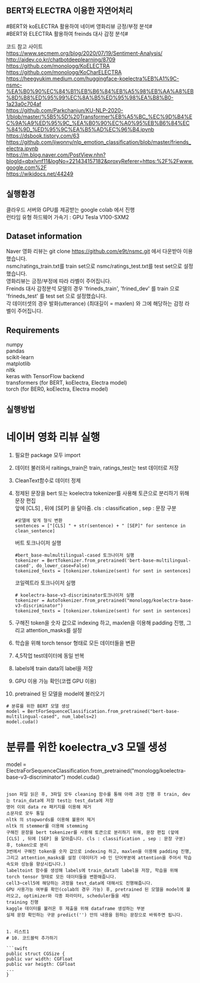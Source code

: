 ## BERT와 ELECTRA 이용한 자연어처리
#BERT와 koELECTRA 활용하여 네이버 영화리뷰 긍정/부정 분석#  
#BERT와 ELECTRA 활용하여 freinds 대사 감정 분석#   

코드 참고 사이트  
https://www.secmem.org/blog/2020/07/19/Sentiment-Analysis/  
http://aidev.co.kr/chatbotdeeplearning/8709  
https://github.com/monologg/KoELECTRA  
https://github.com/monologg/KoCharELECTRA  
https://heegyukim.medium.com/huggingface-koelectra%EB%A1%9C-nsmc-%EA%B0%90%EC%84%B1%EB%B6%84%EB%A5%98%EB%AA%A8%EB%8D%B8%ED%95%99%EC%8A%B5%ED%95%98%EA%B8%B0-1a23a0c704af  
https://github.com/Parkchanjun/KU-NLP-2020-1/blob/master/%5B5%5D%20Transformer%EB%A5%BC_%EC%9D%B4%EC%9A%A9%ED%95%9C_%EA%B0%90%EC%A0%95%EB%B6%84%EC%84%9D_%ED%95%9C%EA%B5%AD%EC%96%B4.ipynb    
https://dsbook.tistory.com/63    
https://github.com/jiwonny/nlp_emotion_classification/blob/master/friends_electra.ipynb  
https://m.blog.naver.com/PostView.nhn?blogId=qbxlvnf11&logNo=221434157182&proxyReferer=https:%2F%2Fwww.google.com%2F  
https://wikidocs.net/44249  

## 실행환경
클라우드 서버와 GPU를 제공받는 google colab 에서 진행  
런타임 유형 하드웨어 가속기 : GPU Tesla V100-SXM2  

## Dataset information 
Naver 영화 리뷰는 git clone https://github.com/e9t/nsmc.git 에서 다운받아 이용했습니다.   
nsmc/ratings_train.txt를 train set으로 nsmc/ratings_test.txt를  test set으로 설정했습니다.  
영화리뷰는 긍정/부정에 따라 라벨이 주어집니다.   
Freinds 대사 감정분석 모델의 경우 'frineds_train', 'frined_dev' 를 train 으로 'frineds_test' 를 test set 으로 설정했습니다.   
각 데이터셋의 경우 발화(utterance) (최대길이 = maxlen) 와 그에 해당하는 감정 라벨이 주어집니다.  

## Requirements  
numpy  
pandas  
scikit-learn  
matplotlib  
nltk  
keras with TensorFlow backend  
transformers (for BERT, koElectra, Electra model)  
torch (for BER0, koElectra, Electra model)  


## 실행방법

# 네이버 영화 리뷰 실행 
1. 필요한 package 모두 import  
2. 데이터 불러와서 raitings_train은 train, ratings_test는 test 데이터로 저장
3. CleanText함수로 데이터 정제  
4. 정제된 문장을 bert 또는 koelectra tokenizer를 사용해 토큰으로 분리하기 위해 문장 편집   
    앞에 [CLS] , 뒤에 [SEP] 을 달아줌. cls : classification , sep : 문장 구분 
   
   ```
   #모델에 맞게 형식 변환  
   sentences = ["[CLS] " + str(sentence) + " [SEP]" for sentence in clean_sentence]
   ```
 
   버트 토크나이저 실행
   
   ```
   #bert_base-mulmultilingual-cased 토크나이저 실행 
   tokenizer = BertTokenizer.from_pretrained('bert-base-multilingual-cased', do_lower_case=False)
   tokenized_texts = [tokenizer.tokenize(sent) for sent in sentences]
   ```
   
   코일렉트라 토크나이저 실행
   
   ```
   # koelectra-base-v3-discriminator토크나이저 실행
   tokenizer = AutoTokenizer.from_pretrained("monologg/koelectra-base-v3-discriminator")
   tokenized_texts = [tokenizer.tokenize(sent) for sent in sentences]
   ```
   
 5. 구해진 token을 숫자 값으로 indexing 하고, maxlen을 이용해 padding 진행, 그리고 attention_masks를 설정   
 6. 학습을 위해 torch tensor 형태로 모든 데이터들을 변환  
 7. 4,5작업 test데이터에 동일 반복  
 8. labels에 train data의 label을 저장  
 9. GPU 이용 가능 확인(코랩 GPU 이용)  
 10. pretrained 된 모델을 model에 불러오기
   ```
   # 분류를 위한 BERT 모델 생성
   model = BertForSequenceClassification.from_pretrained("bert-base-multilingual-cased", num_labels=2)
   model.cuda()
 
   ```
   # 분류를 위한 koelectra_v3 모델 생성
   model = ElectraForSequenceClassification.from_pretrained("monologg/koelectra-base-v3-discriminator")
   model.cuda()
   ``` 

json 파일 읽은 후, 3파일 모두 cleaning 함수를 통해 아래 과정 진행 후 train, dev는 train_data에 저장 test는 test_data에 저장
영어 이외 data re 패키지를 이용해 제거
소문자로 모두 통일
nltk 의 stopwords를 이용해 불용어 제거
nltk 의 stemmer를 이용해 stemming
구해진 문장을 bert tokenizer를 사용해 토큰으로 분리하기 위해, 문장 편집 (앞에 [CLS] , 뒤에 [SEP] 을 달아줍니다. cls : classification , sep : 문장 구분) 후, token으로 분리
3번에서 구해진 token을 숫자 값으로 indexing 하고, maxlen을 이용해 padding 진행, 그리고 attention_masks를 설정 (데이터가 >0 인 단어부분에 attention을 주어서 학습 속도와 성능을 향상시킵니다.)
labeltoint 함수를 생성해 labels에 train_data의 label을 저장, 학습을 위해 torch tensor 형태로 모든 데이터들을 변환해줍니다.
cell3~cell5에 해당하는 과정을 test_data에 대해서도 진행해줍니다.
GPU 사용가능 여부를 확인(colab의 경우 가능) 후, pretrained 된 모델을 model에 불러오고, optimizer와 각종 파라미터, scheduler들을 세팅
training 진행
kaggle 데이터를 불러온 후 제출을 위해 dataframe 생성하는 부분
실제 문장 확인하는 구문 predict('') 안의 내용을 원하는 문장으로 바꿔주면 됩니다.


1. 리스트1
# 10. 코드블럭 추가하기

```swift
public struct CGSize {
  public var width: CGFloat
  public var heigth: CGFloat
  ...
}
```
